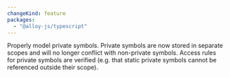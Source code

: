 ```yaml
---
changeKind: feature
packages:
  - "@alloy-js/typescript"
---
```


Properly model private symbols. Private symbols are now stored in separate scopes and will no longer conflict with non-private symbols. Access rules for private symbols are verified (e.g. that static private symbols cannot be referenced outside their scope).